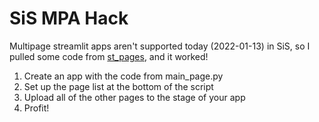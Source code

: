 # SiS MPA Hack

Multipage streamlit apps aren't supported today (2022-01-13) in SiS, so I pulled
some code from [st_pages](https://github.com/blackary/st_pages), and it worked!

1. Create an app with the code from main_page.py
2. Set up the page list at the bottom of the script
3. Upload all of the other pages to the stage of your app
4. Profit!